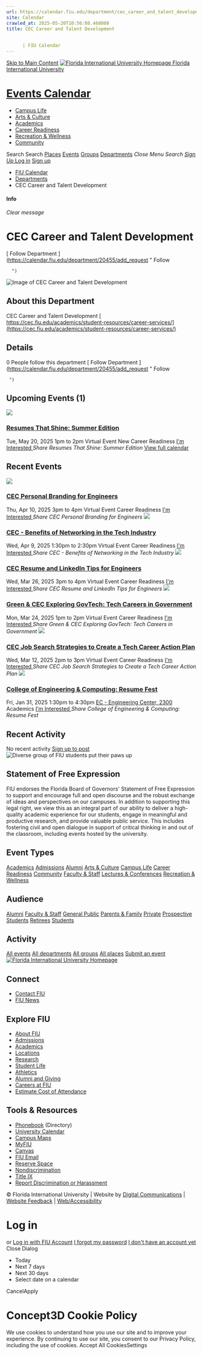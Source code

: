 ```yaml
---
url: https://calendar.fiu.edu/department/cec_career_and_talent_development
site: Calendar
crawled_at: 2025-05-20T10:56:08.468008
title: CEC Career and Talent Development
    
    
      | FIU Calendar
---
```


[Skip to Main Content](https://calendar.fiu.edu/department/cec_career_and_talent_development#main-content)
[![Florida International University Homepage](https://digicdn.fiu.edu/core/_assets/images/logo-top.png) Florida International University](https://www.fiu.edu)
# [Events Calendar ](https://calendar.fiu.edu/)
  * [Campus Life](https://calendar.fiu.edu/calendar?event_types%5B%5D=127595)
  * [Arts & Culture](https://calendar.fiu.edu/calendar?event_types%5B%5D=127590)
  * [Academics](https://calendar.fiu.edu/calendar?event_types%5B%5D=127582)
  * [Career Readiness](https://calendar.fiu.edu/calendar?event_types%5B%5D=127584)
  * [Recreation & Wellness](https://calendar.fiu.edu/calendar?event_types%5B%5D=127603)
  * [Community](https://calendar.fiu.edu/calendar?event_types%5B%5D=127601)


Search Search
[Places](https://calendar.fiu.edu/search/places) [Events](https://calendar.fiu.edu/calendar) [Groups](https://calendar.fiu.edu/search/groups) [Departments](https://calendar.fiu.edu/search/departments)
_Close Menu_
_Search_ [ _Sign Up_ ](https://calendar.fiu.edu/signup?school_id=234)
[Log in](https://calendar.fiu.edu/auth/shib_login?previous_url=https%3A%2F%2Fcalendar.fiu.edu%2Fdepartment%2Fcec_career_and_talent_development) [Sign up](https://calendar.fiu.edu/signup?school_id=234)
  * [FIU Calendar](https://calendar.fiu.edu/)
  * [Departments](https://calendar.fiu.edu/browse/departments)
  * CEC Career and Talent Development


#### Info
_Clear message_
# CEC Career and Talent Development
[ Follow Department ](https://calendar.fiu.edu/department/20455/add_request "
       Follow
       
      ")
![Image of CEC Career and Talent Development](https://localist-images.azureedge.net/photos/664326/card/7eb1b843932ccca9c16245cc99f64d88370c9c69.jpg)
## About this Department
CEC Career and Talent Development
[ https://cec.fiu.edu/academics/student-resources/career-services/](https://cec.fiu.edu/academics/student-resources/career-services/)
## Details
0 People follow this department
[ Follow Department ](https://calendar.fiu.edu/department/20455/add_request "
      Follow
      
     ")
## Upcoming Events (1)
[ ![](https://localist-images.azureedge.net/photos/49674572481328/card/f07f84b587cff89d1037ef591b4f48e9372217c5.jpg) ](https://calendar.fiu.edu/event/resumes-that-shine-summer-edition)
### [Resumes That Shine: Summer Edition](https://calendar.fiu.edu/event/resumes-that-shine-summer-edition)
Tue, May 20, 2025 1pm to 2pm 
Virtual Event 
New Career Readiness
[ I'm Interested ](https://calendar.fiu.edu/event/49674567549132/confirm?instance_id=49674567550157&return=https%3A%2F%2Fcalendar.fiu.edu%2Fdepartment%2Fcec_career_and_talent_development)
_Share Resumes That Shine: Summer Edition_
[View full calendar](https://calendar.fiu.edu/department/cec_career_and_talent_development/calendar)
## Recent Events
[ ![](https://localist-images.azureedge.net/photos/49081458584974/card/52e17b53c77cda3a8d99f34c61846561001bc329.jpg) ](https://calendar.fiu.edu/event/cec-personal-branding-for-engineers)
### [CEC Personal Branding for Engineers](https://calendar.fiu.edu/event/cec-personal-branding-for-engineers)
Thu, Apr 10, 2025 3pm to 4pm 
Virtual Event 
Career Readiness
[ I'm Interested ](https://calendar.fiu.edu/event/49081447159796/confirm?instance_id=49081447160821&return=https%3A%2F%2Fcalendar.fiu.edu%2Fdepartment%2Fcec_career_and_talent_development)
_Share CEC Personal Branding for Engineers_
[ ![](https://localist-images.azureedge.net/photos/49081354883126/card/0794c9492ec0bbe8ced2202c63b99bfc0e18e017.jpg) ](https://calendar.fiu.edu/event/cec-benefits-of-networking-in-the-tech-industry)
### [CEC - Benefits of Networking in the Tech Industry](https://calendar.fiu.edu/event/cec-benefits-of-networking-in-the-tech-industry)
Wed, Apr 9, 2025 1:30pm to 2:30pm 
Virtual Event 
Career Readiness
[ I'm Interested ](https://calendar.fiu.edu/event/49081342340715/confirm?instance_id=49081342341740&return=https%3A%2F%2Fcalendar.fiu.edu%2Fdepartment%2Fcec_career_and_talent_development)
_Share CEC - Benefits of Networking in the Tech Industry_
[ ![](https://localist-images.azureedge.net/photos/49020037553110/card/f5c338b0a7df9d1a618cf94ee96279bbde1ffd0c.jpg) ](https://calendar.fiu.edu/event/cec-resume-and-linkedin-tips-for-engineers)
### [CEC Resume and LinkedIn Tips for Engineers](https://calendar.fiu.edu/event/cec-resume-and-linkedin-tips-for-engineers)
Wed, Mar 26, 2025 3pm to 4pm 
Virtual Event 
Career Readiness
[ I'm Interested ](https://calendar.fiu.edu/event/49020034990524/confirm?instance_id=49020034991549&return=https%3A%2F%2Fcalendar.fiu.edu%2Fdepartment%2Fcec_career_and_talent_development)
_Share CEC Resume and LinkedIn Tips for Engineers_
[ ![](https://localist-images.azureedge.net/photos/49019983421243/card/03b7d57588bcfe1f21f3c2e605f85ae2754b5eda.jpg) ](https://calendar.fiu.edu/event/green-cec-exploring-govtech-tech-careers-in-government)
### [Green & CEC Exploring GovTech: Tech Careers in Government](https://calendar.fiu.edu/event/green-cec-exploring-govtech-tech-careers-in-government)
Mon, Mar 24, 2025 1pm to 2pm 
Virtual Event 
Career Readiness
[ I'm Interested ](https://calendar.fiu.edu/event/49019976441448/confirm?instance_id=49019976442473&return=https%3A%2F%2Fcalendar.fiu.edu%2Fdepartment%2Fcec_career_and_talent_development)
_Share Green & CEC Exploring GovTech: Tech Careers in Government_
[ ![](https://localist-images.azureedge.net/photos/49019959920410/card/d58d00da70bda5ed0a1bef2a40f265778bef206c.jpg) ](https://calendar.fiu.edu/event/cec-job-search-strategies-to-create-a-tech-career-action-plan-0)
### [CEC Job Search Strategies to Create a Tech Career Action Plan](https://calendar.fiu.edu/event/cec-job-search-strategies-to-create-a-tech-career-action-plan-0)
Wed, Mar 12, 2025 2pm to 3pm 
Virtual Event 
Career Readiness
[ I'm Interested ](https://calendar.fiu.edu/event/48932678723478/confirm?instance_id=48932678724503&return=https%3A%2F%2Fcalendar.fiu.edu%2Fdepartment%2Fcec_career_and_talent_development)
_Share CEC Job Search Strategies to Create a Tech Career Action Plan_
[ ![](https://localist-images.azureedge.net/photos/48596551371779/card/75da1544f6633d47aecc7995b1bc423862a30221.jpg) ](https://calendar.fiu.edu/event/college-of-engineering-computing-resume-fest)
### [College of Engineering & Computing: Resume Fest](https://calendar.fiu.edu/event/college-of-engineering-computing-resume-fest)
Fri, Jan 31, 2025 1:30pm to 4:30pm 
[ EC - Engineering Center, 2300](https://calendar.fiu.edu/ec)
Academics
[ I'm Interested ](https://calendar.fiu.edu/event/48596525878385/confirm?instance_id=48596525879410&return=https%3A%2F%2Fcalendar.fiu.edu%2Fdepartment%2Fcec_career_and_talent_development)
_Share College of Engineering & Computing: Resume Fest_
## Recent Activity
No recent activity
[Sign up to post](https://calendar.fiu.edu/auth/shib_login?previous_url=https%3A%2F%2Fcalendar.fiu.edu%2Fdepartment%2Fcec_career_and_talent_development)
![Diverse group of FIU students put their paws up](https://www.fiu.edu/_assets/images/thumbnail-students-paw.jpg)
## Statement of Free Expression
FIU endorses the Florida Board of Governors' Statement of Free Expression to support and encourage full and open discourse and the robust exchange of ideas and perspectives on our campuses. In addition to supporting this legal right, we view this as an integral part of our ability to deliver a high-quality academic experience for our students, engage in meaningful and productive research, and provide valuable public service. This includes fostering civil and open dialogue in support of critical thinking in and out of the classroom, including events hosted by the university.
## Event Types
[Academics](https://calendar.fiu.edu/calendar?event_types%5B%5D=127582)
[Admissions](https://calendar.fiu.edu/calendar?event_types%5B%5D=127583)
[Alumni](https://calendar.fiu.edu/calendar?event_types%5B%5D=127589)
[Arts & Culture](https://calendar.fiu.edu/calendar?event_types%5B%5D=127590)
[Campus Life](https://calendar.fiu.edu/calendar?event_types%5B%5D=127595)
[Career Readiness](https://calendar.fiu.edu/calendar?event_types%5B%5D=127584)
[Community](https://calendar.fiu.edu/calendar?event_types%5B%5D=127601)
[Faculty & Staff](https://calendar.fiu.edu/calendar?event_types%5B%5D=127602)
[Lectures & Conferences](https://calendar.fiu.edu/calendar?event_types%5B%5D=127587)
[Recreation & Wellness](https://calendar.fiu.edu/calendar?event_types%5B%5D=127603)
## Audience
[Alumni](https://calendar.fiu.edu/calendar?event_types%5B%5D=121721)
[Faculty & Staff](https://calendar.fiu.edu/calendar?event_types%5B%5D=121720)
[General Public](https://calendar.fiu.edu/calendar?event_types%5B%5D=121722)
[Parents & Family](https://calendar.fiu.edu/calendar?event_types%5B%5D=36918157286658)
[Private](https://calendar.fiu.edu/calendar?event_types%5B%5D=129753)
[Prospective Students](https://calendar.fiu.edu/calendar?event_types%5B%5D=121723)
[Retirees](https://calendar.fiu.edu/calendar?event_types%5B%5D=37290279036119)
[Students](https://calendar.fiu.edu/calendar?event_types%5B%5D=121719)
## Activity
[All events](https://calendar.fiu.edu/department/cec_career_and_talent_development/calendar)
[All departments](https://calendar.fiu.edu/search/departments)
[All groups](https://calendar.fiu.edu/browse/groups)
[All places](https://calendar.fiu.edu/browse/places)
[Submit an event](https://calendar.fiu.edu/admin/events/new/basic-information)
[ ![Florida International University Homepage](https://digicdn.fiu.edu/core/_assets/images/footer-logo.svg) ](https://www.fiu.edu/)
## Connect
  * [Contact FIU](https://www.fiu.edu/about/contact-us/index.html)
  * [FIU News](https://news.fiu.edu/)


## Explore FIU
  * [About FIU](https://www.fiu.edu/about/index.html)
  * [Admissions](https://www.fiu.edu/admissions/index.html)
  * [Academics](https://www.fiu.edu/academics/index.html)
  * [Locations](https://www.fiu.edu/locations/index.html)
  * [Research](https://www.fiu.edu/research/index.html)
  * [Student Life](https://www.fiu.edu/student-life/index.html)
  * [Athletics](https://www.fiu.edu/athletics/index.html)
  * [Alumni and Giving](https://www.fiu.edu/alumni-and-giving/index.html)
  * [Careers at FIU](https://hr.fiu.edu/careers/)
  * [Estimate Cost of Attendance](https://onestop.fiu.edu/finances/estimate-your-costs/)


## Tools & Resources
  * [Phonebook](https://phonebook.fiu.edu) (Directory)
  * [University Calendar](https://calendar.fiu.edu/)
  * [Campus Maps](https://campusmaps.fiu.edu/)
  * [MyFIU](https://my.fiu.edu/)
  * [Canvas](https://canvas.fiu.edu)
  * [FIU Email](http://mail.fiu.edu/)
  * [Reserve Space](https://reservespace.fiu.edu/make-reservation/)
  * [Nondiscrimination](https://ace.fiu.edu/civil-rights-and-accessibility/harassment-and-discrimination/)
  * [Title IX](https://ace.fiu.edu/title-ix/)
  * [Report Discrimination or Harassment](https://report.fiu.edu/)


© Florida International University  | Website by [Digital Communications](https://stratcomm.fiu.edu/digital-print/websites/) | [Website Feedback](https://webforms.fiu.edu/view.php?id=370774&element_5=https://calendar.fiu.edu/https://calendar.fiu.edu/) | [Web/Accessibility](https://accessibility.fiu.edu/)
# Log in
or
[Log in with FIU Account](https://calendar.fiu.edu/auth/shib_login?previous_url=https%3A%2F%2Fcalendar.fiu.edu%2Fdepartment%2Fcec_career_and_talent_development)
[I forgot my password](https://calendar.fiu.edu/auth/forgot) [I don't have an account yet](https://calendar.fiu.edu/signup?school_id=234)
Close Dialog
  * Today
  * Next 7 days
  * Next 30 days
  * Select date on a calendar


CancelApply
# Concept3D Cookie Policy
We use cookies to understand how you use our site and to improve your experience. By continuing to use our site, you consent to our Privacy Policy, including the use of cookies. 
Accept All CookiesSettings
